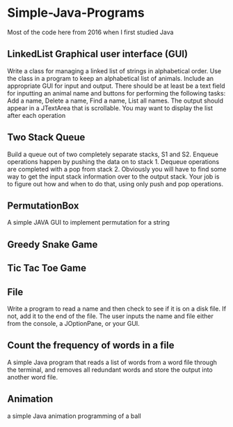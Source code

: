 # Simple-Java-Programs

Most of the code here from 2016 when I first studied Java

## LinkedList Graphical user interface (GUI)
Write a class for managing a linked list of strings in alphabetical order. Use the class in a program to keep an alphabetical list of animals. Include an appropriate GUI for input and output. There should be at least be a text field for inputting an animal name and buttons for performing the following tasks: Add a name, Delete a name, Find a name, List all names. The output should appear in a JTextArea that is scrollable. You may want to display the list after each operation

## Two Stack Queue
Build a queue out of two completely separate stacks, S1 and S2. Enqueue operations happen by pushing the data
on to stack 1. Dequeue operations are completed with a pop from stack 2. Obviously you will have to find some way to get the input stack information over to the output stack. Your job is to figure out how and when to do that, using only push and pop operations.


## PermutationBox
A simple JAVA GUI to implement permutation for a string


## Greedy Snake Game

## Tic Tac Toe Game

## File
Write a program to read a name and then check to see if it is on a disk file.  If not, add it to the end of the file. The user inputs the name and file either from the console, a JOptionPane, or your GUI.


## Count the frequency of words in a file
A simple Java program that reads a list of words from a word file through the terminal, and removes all redundant words and store the output into another word file.


## Animation
a simple Java animation programming of a ball